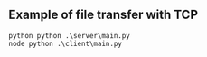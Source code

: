 ## Example of file transfer with TCP

```
python python .\server\main.py
node python .\client\main.py
```
